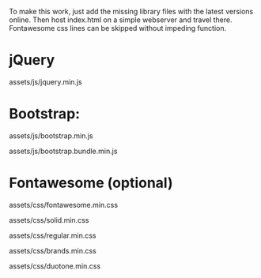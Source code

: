 To make this work, just add the missing library files with the latest versions online. Then host index.html on a simple webserver and travel there.
Fontawesome css lines can be skipped without impeding function.

# jQuery
assets/js/jquery.min.js

# Bootstrap:
assets/js/bootstrap.min.js

assets/js/bootstrap.bundle.min.js

# Fontawesome (optional)
assets/css/fontawesome.min.css

assets/css/solid.min.css

assets/css/regular.min.css

assets/css/brands.min.css

assets/css/duotone.min.css
